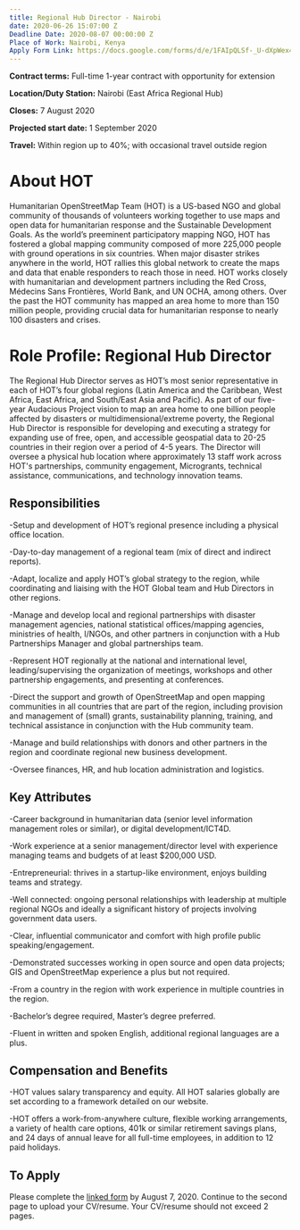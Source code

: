 ```yaml
---
title: Regional Hub Director - Nairobi
date: 2020-06-26 15:07:00 Z
Deadline Date: 2020-08-07 00:00:00 Z
Place of Work: Nairobi, Kenya
Apply Form Link: https://docs.google.com/forms/d/e/1FAIpQLSf-_U-dXpWex4G1wxYEriyOwDGSo4hTg6w4VqHH6Kv7YLX_QQ/viewform?usp=sf_link
---
```


**Contract terms:** Full-time 1-year contract with opportunity for extension

**Location/Duty Station:** Nairobi (East Africa Regional Hub)

**Closes:** 7 August 2020

**Projected start date:** 1 September 2020

**Travel:** Within region up to 40%; with occasional travel outside region

# About HOT

Humanitarian OpenStreetMap Team (HOT) is a US-based NGO and global community of thousands of volunteers working together to use maps and open data for humanitarian response and the Sustainable Development Goals. As the world’s preeminent participatory mapping NGO, HOT has fostered a global mapping community composed of more 225,000 people with ground operations in six countries. When major disaster strikes anywhere in the world, HOT rallies this global network to create the maps and data that enable responders to reach those in need. HOT works closely with humanitarian and development partners including the Red Cross, Médecins Sans Frontières, World Bank, and UN OCHA, among others. Over the past the HOT community has mapped an area home to more than 150 million people, providing crucial data for humanitarian response to nearly 100 disasters and crises.

# Role Profile: Regional Hub Director

The Regional Hub Director serves as HOT’s most senior representative in each of HOT’s four global regions (Latin America and the Caribbean, West Africa, East Africa, and South/East Asia and Pacific). As part of our five-year Audacious Project vision to map an area home to one billion people affected by disasters or multidimensional/extreme poverty, the Regional Hub Director is responsible for developing and executing a strategy for expanding use of free, open, and accessible geospatial data to 20-25 countries in their region over a period of 4-5 years. The Director will oversee a physical hub location where approximately 13 staff work across HOT's partnerships, community engagement, Microgrants, technical assistance, communications, and technology innovation teams.

## Responsibilities

-Setup and development of HOT’s regional presence including a physical office location.

-Day-to-day management of a regional team (mix of direct and indirect reports).

-Adapt, localize and apply HOT’s global strategy to the region, while coordinating and liaising with the HOT Global team and Hub Directors in other regions.

-Manage and develop local and regional partnerships with disaster management agencies, national statistical offices/mapping agencies, ministries of health, I/NGOs, and other partners in conjunction with a Hub Partnerships Manager and global partnerships team.

-Represent HOT regionally at the national and international level, leading/supervising the organization of meetings, workshops and other partnership engagements, and presenting at conferences.

-Direct the support and growth of OpenStreetMap and open mapping communities in all countries that are part of the region, including provision and management of (small) grants, sustainability planning, training, and technical assistance in conjunction with the Hub community team.

-Manage and build relationships with donors and other partners in the region and coordinate regional new business development.

-Oversee finances, HR, and hub location administration and logistics.

## Key Attributes

-Career background in humanitarian data (senior level information management roles or similar), or digital development/ICT4D. 

-Work experience at a senior management/director level with experience managing teams and budgets of at least $200,000 USD.

-Entrepreneurial: thrives in a startup-like environment, enjoys building teams and strategy.

-Well connected: ongoing personal relationships with leadership at multiple regional NGOs and ideally a significant history of projects involving government data users.

-Clear, influential communicator and comfort with high profile public speaking/engagement.

-Demonstrated successes working in open source and open data projects; GIS and OpenStreetMap experience a plus but not required.

-From a country in the region with work experience in multiple countries in the region.

-Bachelor’s degree required, Master’s degree preferred.

-Fluent in written and spoken English, additional regional languages are a plus.

## Compensation and Benefits

-HOT values salary transparency and equity. All HOT salaries globally are set according to a framework detailed on our website.

-HOT offers a work-from-anywhere culture, flexible working arrangements, a variety of health care options, 401k  or similar retirement savings plans, and 24 days of annual leave for all full-time employees, in addition to 12 paid holidays. 

## To Apply

Please complete the [linked form](https://docs.google.com/forms/d/e/1FAIpQLSf-_U-dXpWex4G1wxYEriyOwDGSo4hTg6w4VqHH6Kv7YLX_QQ/viewform?usp=sf_link) by August 7, 2020. Continue to the second page to upload your CV/resume. Your CV/resume should not exceed 2 pages.